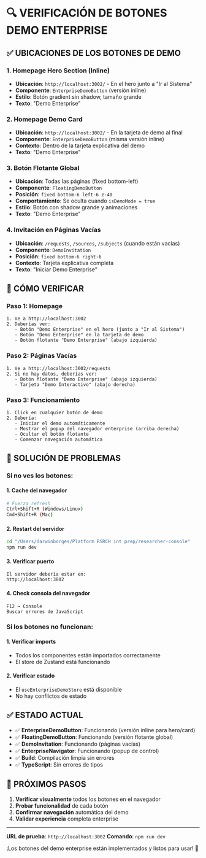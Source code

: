 # 🔍 VERIFICACIÓN DE BOTONES DEMO ENTERPRISE

## ✅ UBICACIONES DE LOS BOTONES DE DEMO

### 1. **Homepage Hero Section (Inline)**
- **Ubicación**: `http://localhost:3002/` - En el hero junto a "Ir al Sistema"
- **Componente**: `EnterpriseDemoButton` (versión inline)
- **Estilo**: Botón gradient sin shadow, tamaño grande
- **Texto**: "Demo Enterprise"

### 2. **Homepage Demo Card**
- **Ubicación**: `http://localhost:3002/` - En la tarjeta de demo al final
- **Componente**: `EnterpriseDemoButton` (misma versión inline)
- **Contexto**: Dentro de la tarjeta explicativa del demo
- **Texto**: "Demo Enterprise"

### 3. **Botón Flotante Global**
- **Ubicación**: Todas las páginas (fixed bottom-left)
- **Componente**: `FloatingDemoButton`
- **Posición**: `fixed bottom-6 left-6 z-40`
- **Comportamiento**: Se oculta cuando `isDemoMode = true`
- **Estilo**: Botón con shadow grande y animaciones
- **Texto**: "Demo Enterprise"

### 4. **Invitación en Páginas Vacías**
- **Ubicación**: `/requests`, `/sources`, `/subjects` (cuando están vacías)
- **Componente**: `DemoInvitation`
- **Posición**: `fixed bottom-6 right-6`
- **Contexto**: Tarjeta explicativa completa
- **Texto**: "Iniciar Demo Enterprise"

## 🎯 CÓMO VERIFICAR

### **Paso 1: Homepage**
```
1. Ve a http://localhost:3002
2. Deberías ver:
   - Botón "Demo Enterprise" en el hero (junto a "Ir al Sistema")
   - Botón "Demo Enterprise" en la tarjeta de demo
   - Botón flotante "Demo Enterprise" (abajo izquierda)
```

### **Paso 2: Páginas Vacías**
```
1. Ve a http://localhost:3002/requests
2. Si no hay datos, deberías ver:
   - Botón flotante "Demo Enterprise" (abajo izquierda)
   - Tarjeta "Demo Interactivo" (abajo derecha)
```

### **Paso 3: Funcionamiento**
```
1. Click en cualquier botón de demo
2. Debería:
   - Iniciar el demo automáticamente
   - Mostrar el popup del navegador enterprise (arriba derecha)
   - Ocultar el botón flotante
   - Comenzar navegación automática
```

## 🐛 SOLUCIÓN DE PROBLEMAS

### **Si no ves los botones:**

#### **1. Cache del navegador**
```bash
# Fuerza refresh
Ctrl+Shift+R (Windows/Linux)
Cmd+Shift+R (Mac)
```

#### **2. Restart del servidor**
```bash
cd "/Users/darwinborges/Platform RSRCH int prep/researcher-console"
npm run dev
```

#### **3. Verificar puerto**
```
El servidor debería estar en:
http://localhost:3002
```

#### **4. Check consola del navegador**
```
F12 → Console
Buscar errores de JavaScript
```

### **Si los botones no funcionan:**

#### **1. Verificar imports**
- Todos los componentes están importados correctamente
- El store de Zustand está funcionando

#### **2. Verificar estado**
- El `useEnterpriseDemoStore` está disponible
- No hay conflictos de estado

## ✅ ESTADO ACTUAL

- ✅ **EnterpriseDemoButton**: Funcionando (versión inline para hero/card)
- ✅ **FloatingDemoButton**: Funcionando (versión flotante global)
- ✅ **DemoInvitation**: Funcionando (páginas vacías)
- ✅ **EnterpriseNavigator**: Funcionando (popup de control)
- ✅ **Build**: Compilación limpia sin errores
- ✅ **TypeScript**: Sin errores de tipos

## 🎯 PRÓXIMOS PASOS

1. **Verificar visualmente** todos los botones en el navegador
2. **Probar funcionalidad** de cada botón
3. **Confirmar navegación** automática del demo
4. **Validar experiencia** completa enterprise

---

**URL de prueba**: `http://localhost:3002`
**Comando**: `npm run dev`

¡Los botones del demo enterprise están implementados y listos para usar! 🚀